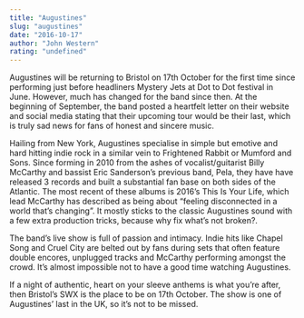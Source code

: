 ```yaml
---
title: "Augustines"
slug: "augustines"
date: "2016-10-17"
author: "John Western"
rating: "undefined"
---
```


Augustines will be returning to Bristol on 17th October for the first time since performing just before headliners Mystery Jets at Dot to Dot festival in June. However, much has changed for the band since then. At the beginning of September, the band posted a heartfelt letter on their website and social media stating that their upcoming tour would be their last, which is truly sad news for fans of honest and sincere music.

Hailing from New York, Augustines specialise in simple but emotive and hard hitting indie rock in a similar vein to Frightened Rabbit or Mumford and Sons. Since forming in 2010 from the ashes of vocalist/guitarist Billy McCarthy and bassist Eric Sanderson’s previous band, Pela, they have have released 3 records and built a substantial fan base on both sides of the Atlantic. The most recent of these albums is 2016’s This Is Your Life, which lead McCarthy has described as being about “feeling disconnected in a world that’s changing”. It mostly sticks to the classic Augustines sound with a few extra production tricks, because why fix what’s not broken?.

The band’s live show is full of passion and intimacy. Indie hits like Chapel Song and Cruel City are belted out by fans during sets that often feature double encores, unplugged tracks and McCarthy performing amongst the crowd. It’s almost impossible not to have a good time watching Augustines.

If a night of authentic, heart on your sleeve anthems is what you’re after, then Bristol’s SWX is the place to be on 17th October. The show is one of Augustines’ last in the UK, so it’s not to be missed.

